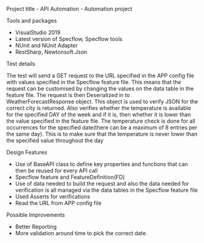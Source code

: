Project title - API Automation - Automation project

Tools and packages
- VisualStudio 2019
- Latest version of Specflow, Specflow tools
- NUnit and NUnit Adapter
- RestSharp, Newtonsoft.Json

Test details

The test will send a GET request to the URL specified in the APP config file with values specified in the Specflow feature file. This means that the request can be customised by changing the values on the data table in the feature file. The request is then Deserialized in to WeatherForecastResponse object. This object is used to verify JSON for the correct city is returned. Also verifies whether the temperature is available for the specified DAY of the week and if it is, then whether it is lower than the value specified in the feature file. The temperature check is done for all occurrences for the specified date(there can be a maximum of 8 entries per the same day). This is to make sure that the temperature is never lower than the specified value throughout the day

Design Features

- Use of BaseAPI class to define key properties and functions that can then be reused  for every API call
- Specflow feature and FeatureDefinition(FD)
- Use of data needed to build the request and also the data needed for verification is all managed via the data tables in the Specflow feature file
- Used Asserts for verifications
- Read the URL from APP config file

Possible Improvements

- Better Reporting
- More validation around time to pick the correct date.
